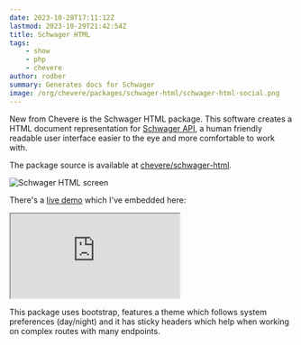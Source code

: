 ```yaml
---
date: 2023-10-28T17:11:12Z
lastmod: 2023-10-29T21:42:54Z
title: Schwager HTML
tags:
    - show
    - php
    - chevere
author: rodber
summary: Generates docs for Schwager
image: /org/chevere/packages/schwager-html/schwager-html-social.png
---
```


New from Chevere is the Schwager HTML package. This software creates a HTML document representation for [Schwager API](https://chevere.org/packages/schwager.html), a human friendly readable user interface easier to the eye and more comfortable to work with.

The package source is available at [chevere/schwager-html](https://github.com/chevere/schwager-html).

![Schwager HTML screen](/photos/2023/schwager-html-screen.webp)

There's a [live demo](https://chevere.github.io/schwager-html/demo/output/schwager.html) which I've embedded here:

<div class="iframe-container rainbow-box"><iframe border="0" loading="lazy" src="https://chevere.github.io/schwager-html/demo/output/schwager.html"></iframe></div>

This package uses bootstrap, features a theme which follows system preferences (day/night) and it has sticky headers which help when working on complex routes with many endpoints.
